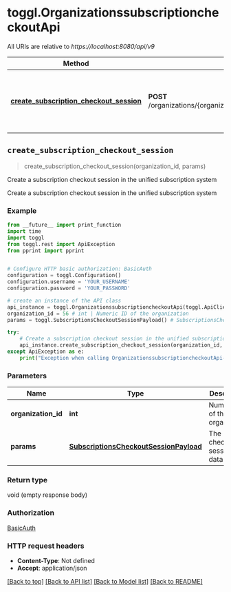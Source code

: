 # toggl.OrganizationssubscriptioncheckoutApi

All URIs are relative to *https://localhost:8080/api/v9*

Method | HTTP request | Description
------------- | ------------- | -------------
[**create_subscription_checkout_session**](OrganizationssubscriptioncheckoutApi.md#create_subscription_checkout_session) | **POST** /organizations/{organization_id}/subscription/checkout_session | Create a subscription checkout session in the unified subscription system


## `create_subscription_checkout_session`
> create_subscription_checkout_session(organization_id, params)

Create a subscription checkout session in the unified subscription system

Create a subscription checkout session in the unified subscription system

### Example

```python
from __future__ import print_function
import time
import toggl
from toggl.rest import ApiException
from pprint import pprint


# Configure HTTP basic authorization: BasicAuth
configuration = toggl.Configuration()
configuration.username = 'YOUR_USERNAME'
configuration.password = 'YOUR_PASSWORD'

# create an instance of the API class
api_instance = toggl.OrganizationssubscriptioncheckoutApi(toggl.ApiClient(configuration))
organization_id = 56 # int | Numeric ID of the organization
params = toggl.SubscriptionsCheckoutSessionPayload() # SubscriptionsCheckoutSessionPayload | The checkout session data

try:
    # Create a subscription checkout session in the unified subscription system
    api_instance.create_subscription_checkout_session(organization_id, params)
except ApiException as e:
    print("Exception when calling OrganizationssubscriptioncheckoutApi->create_subscription_checkout_session: %s\n" % e)
```

### Parameters


Name | Type | Description  | Notes
------------- | ------------- | ------------- | -------------
 **organization_id** | **int**| Numeric ID of the organization | 
 **params** | [**SubscriptionsCheckoutSessionPayload**](SubscriptionsCheckoutSessionPayload.md)| The checkout session data | 

### Return type

void (empty response body)

### Authorization

[BasicAuth](../README.md#BasicAuth)

### HTTP request headers

 - **Content-Type**: Not defined
 - **Accept**: application/json

[[Back to top]](#) [[Back to API list]](../README.md#documentation-for-api-endpoints) [[Back to Model list]](../README.md#documentation-for-models) [[Back to README]](../README.md)

